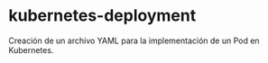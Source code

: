 # kubernetes-deployment
Creación de un archivo YAML para la implementación de un Pod en Kubernetes.
